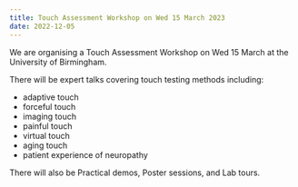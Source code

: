 ```yaml
---
title: Touch Assessment Workshop on Wed 15 March 2023
date: 2022-12-05
---
```

We are organising a Touch Assessment Workshop on Wed 15 March at the University of Birmingham.


There will be expert talks covering touch testing methods including:
* adaptive touch
* forceful touch
* imaging touch
* painful touch
* virtual touch
* aging touch
* patient experience of neuropathy

There will also be Practical demos, Poster sessions, and Lab tours.
